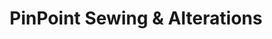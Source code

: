 ---
title: "PinPoint Sewing & Alterations"
url: /bend/pinpoint-sewing-and-alterations/
shop: tailor
---